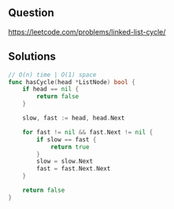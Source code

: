 ## Question

https://leetcode.com/problems/linked-list-cycle/

## Solutions

```go
// O(n) time | O(1) space
func hasCycle(head *ListNode) bool {
	if head == nil {
		return false
	}

	slow, fast := head, head.Next

	for fast != nil && fast.Next != nil {
		if slow == fast {
			return true
		}
		slow = slow.Next
		fast = fast.Next.Next
	}

	return false
}
```
